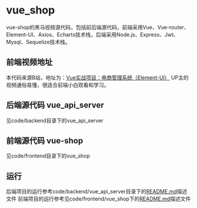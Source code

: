# vue_shop
vue-shop的黑马视频源代码，包括前后端源代码，前端采用Vue、Vue-router、Element-UI、Axios、Echarts技术栈，后端采用Node.js、Express、Jwt、Mysql、Sequelize技术栈。
## 前端视频地址
本代码来源B站，地址为：[Vue实战项目：电商管理系统（Element-UI）](https://www.bilibili.com/video/av74592164)
UP主的视频通俗易懂，很适合前端小白观看和学习。
## 后端源代码 vue_api_server
见code/backend目录下的vue_api_server

## 前端源代码 vue-shop
见code/frontend目录下的vue_shop

## 运行
后端项目的运行参考code/backend/vue_api_server目录下的[README.md](https://github.com/ccf19881030/vue_shop/blob/master/code/backend/vue_api_server/README.md)描述文件
前端项目的运行参考见code/frontend/vue_shop下的[README.md](https://github.com/ccf19881030/vue_shop/tree/master/code/frontend/vue_shop/README.md)描述文件




